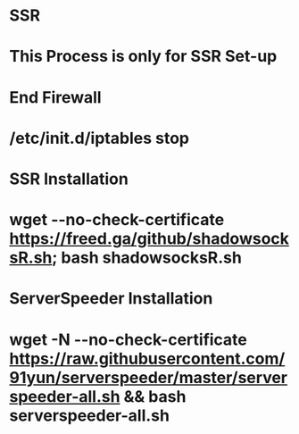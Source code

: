 # SSR
# This Process is only for SSR Set-up
#
# End Firewall
# /etc/init.d/iptables stop
# 
# SSR Installation
# wget --no-check-certificate https://freed.ga/github/shadowsocksR.sh; bash shadowsocksR.sh
#
# ServerSpeeder Installation
# wget -N --no-check-certificate https://raw.githubusercontent.com/91yun/serverspeeder/master/serverspeeder-all.sh && bash serverspeeder-all.sh
